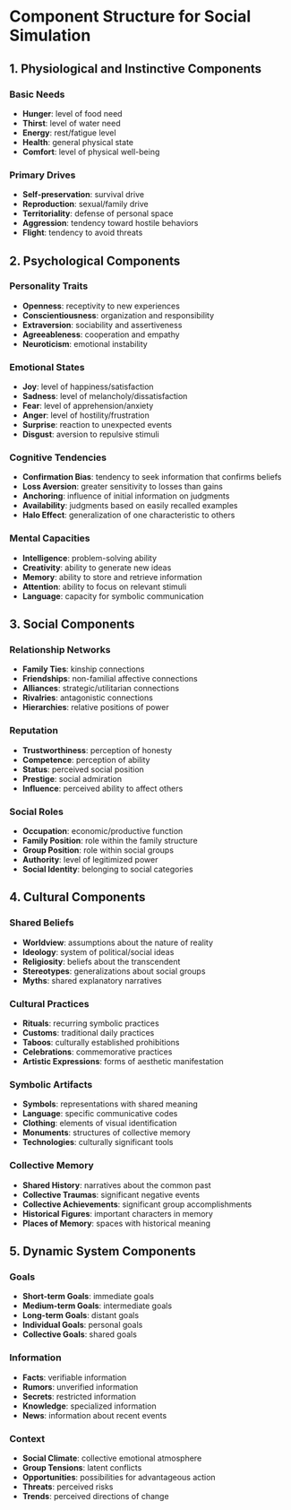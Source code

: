 # Component Structure for Social Simulation

## 1. Physiological and Instinctive Components

### Basic Needs
- **Hunger**: level of food need
- **Thirst**: level of water need
- **Energy**: rest/fatigue level
- **Health**: general physical state
- **Comfort**: level of physical well-being

### Primary Drives
- **Self-preservation**: survival drive
- **Reproduction**: sexual/family drive
- **Territoriality**: defense of personal space
- **Aggression**: tendency toward hostile behaviors
- **Flight**: tendency to avoid threats

## 2. Psychological Components

### Personality Traits
- **Openness**: receptivity to new experiences
- **Conscientiousness**: organization and responsibility
- **Extraversion**: sociability and assertiveness
- **Agreeableness**: cooperation and empathy
- **Neuroticism**: emotional instability

### Emotional States
- **Joy**: level of happiness/satisfaction
- **Sadness**: level of melancholy/dissatisfaction
- **Fear**: level of apprehension/anxiety
- **Anger**: level of hostility/frustration
- **Surprise**: reaction to unexpected events
- **Disgust**: aversion to repulsive stimuli

### Cognitive Tendencies
- **Confirmation Bias**: tendency to seek information that confirms beliefs
- **Loss Aversion**: greater sensitivity to losses than gains
- **Anchoring**: influence of initial information on judgments
- **Availability**: judgments based on easily recalled examples
- **Halo Effect**: generalization of one characteristic to others

### Mental Capacities
- **Intelligence**: problem-solving ability
- **Creativity**: ability to generate new ideas
- **Memory**: ability to store and retrieve information
- **Attention**: ability to focus on relevant stimuli
- **Language**: capacity for symbolic communication

## 3. Social Components

### Relationship Networks
- **Family Ties**: kinship connections
- **Friendships**: non-familial affective connections
- **Alliances**: strategic/utilitarian connections
- **Rivalries**: antagonistic connections
- **Hierarchies**: relative positions of power

### Reputation
- **Trustworthiness**: perception of honesty
- **Competence**: perception of ability
- **Status**: perceived social position
- **Prestige**: social admiration
- **Influence**: perceived ability to affect others

### Social Roles
- **Occupation**: economic/productive function
- **Family Position**: role within the family structure
- **Group Position**: role within social groups
- **Authority**: level of legitimized power
- **Social Identity**: belonging to social categories

## 4. Cultural Components

### Shared Beliefs
- **Worldview**: assumptions about the nature of reality
- **Ideology**: system of political/social ideas
- **Religiosity**: beliefs about the transcendent
- **Stereotypes**: generalizations about social groups
- **Myths**: shared explanatory narratives

### Cultural Practices
- **Rituals**: recurring symbolic practices
- **Customs**: traditional daily practices
- **Taboos**: culturally established prohibitions
- **Celebrations**: commemorative practices
- **Artistic Expressions**: forms of aesthetic manifestation

### Symbolic Artifacts
- **Symbols**: representations with shared meaning
- **Language**: specific communicative codes
- **Clothing**: elements of visual identification
- **Monuments**: structures of collective memory
- **Technologies**: culturally significant tools

### Collective Memory
- **Shared History**: narratives about the common past
- **Collective Traumas**: significant negative events
- **Collective Achievements**: significant group accomplishments
- **Historical Figures**: important characters in memory
- **Places of Memory**: spaces with historical meaning

## 5. Dynamic System Components

### Goals
- **Short-term Goals**: immediate goals
- **Medium-term Goals**: intermediate goals
- **Long-term Goals**: distant goals
- **Individual Goals**: personal goals
- **Collective Goals**: shared goals

### Information
- **Facts**: verifiable information
- **Rumors**: unverified information
- **Secrets**: restricted information
- **Knowledge**: specialized information
- **News**: information about recent events

### Context
- **Social Climate**: collective emotional atmosphere
- **Group Tensions**: latent conflicts
- **Opportunities**: possibilities for advantageous action
- **Threats**: perceived risks
- **Trends**: perceived directions of change
